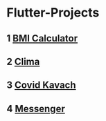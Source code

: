 # Flutter-Projects

## 1 [BMI Calculator](https://github.com/jitendrad182/Flutter-BMI-Calculator)
## 2 [Clima](https://github.com/jitendrad182/Flutter-Clima)
## 3 [Covid Kavach](https://github.com/jitendrad182/Flutter-Covid-Kavach)
## 4 [Messenger](https://github.com/jitendrad182/Flutter-Messenger)
